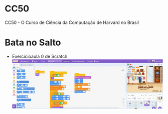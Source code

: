 # CC50
CC50 - O Curso de Ciência da Computação de Harvard no Brasil

# Bata no Salto
- Exercícioaula 0 de Scratch
![Demo do projeto](https://github.com/acebeR/CC50/blob/main/bata-no-salto/img/ScreenRec_2025-06-27%2014-28-34.gif?raw=true)


